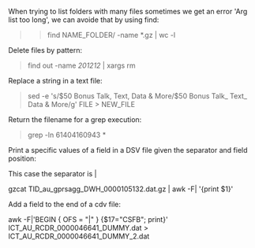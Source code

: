When trying to list folders with many files sometimes we get an error 'Arg list too long', we can avoide that by using find:

>> find NAME_FOLDER/ -name *.gz | wc -l


Delete files by pattern: 
> find out -name *201212* | xargs rm


Replace a string in a text file:

> sed -e 's/$50 Bonus Talk, Text, Data & More/$50 Bonus Talk_ Text_ Data & More/g' FILE > NEW_FILE 


Return the filename for a grep execution:

> grep -ln 61404160943 *


Print a specific values of a field in a DSV file given the separator and field position:

This case the separator is |
 
gzcat TID_au_gprsagg_DWH_0000105132.dat.gz | awk -F\| '{print $1}'

 

Add a field to the end of a cdv file:

awk -F\|'BEGIN { OFS = "|" } {$17="CSFB"; print}' ICT_AU_RCDR_0000046641_DUMMY.dat > ICT_AU_RCDR_0000046641_DUMMY_2.dat
